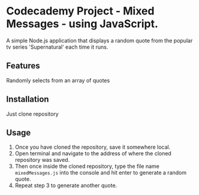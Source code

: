 # Codecademy Project - Mixed Messages - using JavaScript. 



A simple Node.js application that displays a random quote from the popular tv series 'Supernatural' each time it runs.

## Features
Randomly selects from an array of quotes
  

## Installation
Just clone repository

## Usage
1. Once you have cloned the repository, save it somewhere local.
2. Open terminal and navigate to the address of where the cloned repository was saved.
3. Then once inside the cloned repository, type the file name ```mixedMessages.js``` into the console and hit enter to generate a random quote.
4. Repeat step 3 to generate another quote.
